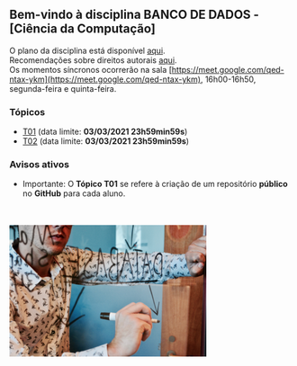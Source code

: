 ## Bem-vindo à disciplina **BANCO DE DADOS** - [Ciência da Computação]

O plano da disciplina está disponível [aqui](./media/bcc-bd-2020-2-plano.pdf).<br>
Recomendações sobre direitos autorais [aqui](./media/recomendacao-prograd.pdf).<br>
Os momentos síncronos ocorrerão na sala [https://meet.google.com/qed-ntax-ykm](https://meet.google.com/qed-ntax-ykm), 16h00-16h50, segunda-feira e quinta-feira.

### Tópicos

- [T01](topicos/topico-01.md) (data limite: **03/03/2021 23h59min59s**)
- [T02](topicos/topico-02.md) (data limite: **03/03/2021 23h59min59s**)

### Avisos ativos

- Importante: O **Tópico T01** se refere à criação de um repositório **público** no **GitHub** para cada aluno.
<br>
<br>
<img src="./media/campaign-creators-IKHvOlZFCOg-unsplash.jpg" width="350">


